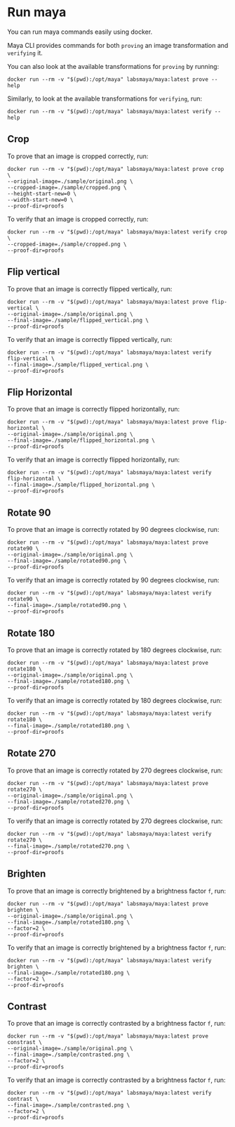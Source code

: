 # Run maya

You can run maya commands easily using docker.

Maya CLI provides commands for both `proving` an image transformation and `verifying` it.

You can also look at the available transformations for `proving` by running:
```shell
docker run --rm -v "$(pwd):/opt/maya" labsmaya/maya:latest prove --help
```

Similarly, to look at the available transformations for `verifying`, run:
```shell
docker run --rm -v "$(pwd):/opt/maya" labsmaya/maya:latest verify --help
```

## Crop

To prove that an image is cropped correctly, run:
```shell
docker run --rm -v "$(pwd):/opt/maya" labsmaya/maya:latest prove crop \
--original-image=./sample/original.png \
--cropped-image=./sample/cropped.png \
--height-start-new=0 \
--width-start-new=0 \
--proof-dir=proofs
```

To verify that an image is cropped correctly, run:
```shell
docker run --rm -v "$(pwd):/opt/maya" labsmaya/maya:latest verify crop \
--cropped-image=./sample/cropped.png \
--proof-dir=proofs
```

## Flip vertical

To prove that an image is correctly flipped vertically, run:
```shell
docker run --rm -v "$(pwd):/opt/maya" labsmaya/maya:latest prove flip-vertical \
--original-image=./sample/original.png \
--final-image=./sample/flipped_vertical.png \
--proof-dir=proofs
```

To verify that an image is correctly flipped vertically, run:
```shell
docker run --rm -v "$(pwd):/opt/maya" labsmaya/maya:latest verify flip-vertical \
--final-image=./sample/flipped_vertical.png \
--proof-dir=proofs
```

## Flip Horizontal

To prove that an image is correctly flipped horizontally, run:
```shell
docker run --rm -v "$(pwd):/opt/maya" labsmaya/maya:latest prove flip-horizontal \
--original-image=./sample/original.png \
--final-image=./sample/flipped_horizontal.png \
--proof-dir=proofs
```

To verify that an image is correctly flipped horizontally, run:
```shell
docker run --rm -v "$(pwd):/opt/maya" labsmaya/maya:latest verify flip-horizontal \
--final-image=./sample/flipped_horizontal.png \
--proof-dir=proofs
```

## Rotate 90

To prove that an image is correctly rotated by 90 degrees clockwise, run:
```shell
docker run --rm -v "$(pwd):/opt/maya" labsmaya/maya:latest prove rotate90 \
--original-image=./sample/original.png \
--final-image=./sample/rotated90.png \
--proof-dir=proofs
```

To verify that an image is correctly rotated by 90 degrees clockwise, run:
```shell
docker run --rm -v "$(pwd):/opt/maya" labsmaya/maya:latest verify rotate90 \
--final-image=./sample/rotated90.png \
--proof-dir=proofs
```

## Rotate 180

To prove that an image is correctly rotated by 180 degrees clockwise, run:
```shell
docker run --rm -v "$(pwd):/opt/maya" labsmaya/maya:latest prove rotate180 \
--original-image=./sample/original.png \
--final-image=./sample/rotated180.png \
--proof-dir=proofs
```

To verify that an image is correctly rotated by 180 degrees clockwise, run:
```shell
docker run --rm -v "$(pwd):/opt/maya" labsmaya/maya:latest verify rotate180 \
--final-image=./sample/rotated180.png \
--proof-dir=proofs
```

## Rotate 270

To prove that an image is correctly rotated by 270 degrees clockwise, run:
```shell
docker run --rm -v "$(pwd):/opt/maya" labsmaya/maya:latest prove rotate270 \
--original-image=./sample/original.png \
--final-image=./sample/rotated270.png \
--proof-dir=proofs
```

To verify that an image is correctly rotated by 270 degrees clockwise, run:
```shell
docker run --rm -v "$(pwd):/opt/maya" labsmaya/maya:latest verify rotate270 \
--final-image=./sample/rotated270.png \
--proof-dir=proofs
```

## Brighten

To prove that an image is correctly brightened by a brightness factor `f`, run:
```shell
docker run --rm -v "$(pwd):/opt/maya" labsmaya/maya:latest prove brighten \
--original-image=./sample/original.png \
--final-image=./sample/rotated180.png \
--factor=2 \
--proof-dir=proofs
```

To verify that an image is correctly brightened by a brightness factor `f`, run:
```shell
docker run --rm -v "$(pwd):/opt/maya" labsmaya/maya:latest verify brighten \
--final-image=./sample/rotated180.png \
--factor=2 \
--proof-dir=proofs
```

## Contrast

To prove that an image is correctly contrasted by a brightness factor `f`, run:
```shell
docker run --rm -v "$(pwd):/opt/maya" labsmaya/maya:latest prove constrast \
--original-image=./sample/original.png \
--final-image=./sample/contrasted.png \
--factor=2 \
--proof-dir=proofs
```

To verify that an image is correctly contrasted by a brightness factor `f`, run:
```shell
docker run --rm -v "$(pwd):/opt/maya" labsmaya/maya:latest verify contrast \
--final-image=./sample/contrasted.png \
--factor=2 \
--proof-dir=proofs
```
